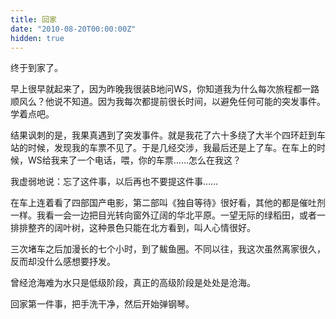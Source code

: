 ```yaml
---
title: 回家
date: "2010-08-20T00:00:00Z"
hidden: true
---
```

终于到家了。

早上很早就起来了，因为昨晚我很装B地问WS，你知道我为什么每次旅程都一路顺风么？他说不知道。因为我每次都提前很长时间，以避免任何可能的突发事件。学着点吧。

结果讽刺的是，我果真遇到了突发事件。就是我花了六十多绕了大半个四环赶到车站的时候，发现我的车票不见了。于是几经交涉，我最后还是上了车。在车上的时候，WS给我来了一个电话，喂，你的车票……怎么在我这？

我虚弱地说：忘了这件事，以后再也不要提这件事……

在车上连着看了四部国产电影，第二部叫《独自等待》很好看，其他的都是催吐剂一样。我看一会一边把目光转向窗外辽阔的华北平原。一望无际的绿稻田，或者一排排整齐的阔叶树，这种景色只能在北方看到，叫人心情很好。

三次堵车之后加漫长的七个小时，到了鲅鱼圈。不同以往，我这次虽然离家很久，反而却没什么感想要抒发。

曾经沧海难为水只是低级阶段，真正的高级阶段是处处是沧海。

回家第一件事，把手洗干净，然后开始弹钢琴。